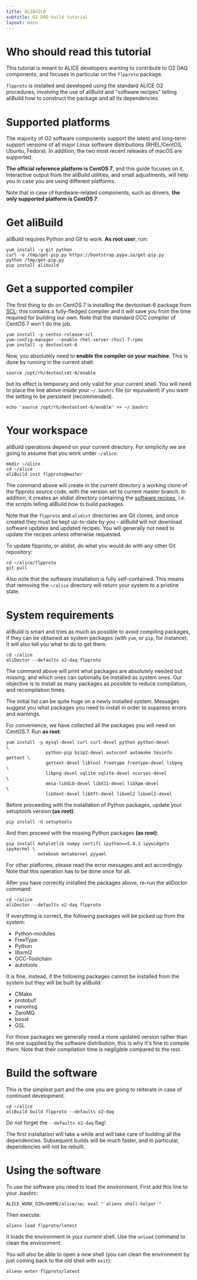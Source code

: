 ```yaml
---
title: ALIBUILD
subtitle: O2 DAQ build tutorial
layout: main
---
```


# Who should read this tutorial

This tutorial is meant to ALICE developers wanting to contribute to O2 DAQ
components, and focuses in particular on the `flpproto` package.

`flpproto` is installed and developed using the standard ALICE O2 procedures,
involving the use of aliBuild and "software recipes" telling aliBuild how to
construct the package and all its dependencies.


# Supported platforms

The majority of O2 software components support the latest and long-term support
versions of all major Linux software distributions (RHEL/CentOS, Ubuntu,
Fedora). In addition, the two most recent releases of macOS are supported.

**The official reference platform is CentOS 7**, and this guide focuses on it.
Interactive output from the aliBuild utilities, and small adjustments, will
help you in case you are using different platforms.

Note that in case of hardware-related components, such as drivers, **the only
supported platform is CentOS 7**.


# Get aliBuild

aliBuild requires Python and Git to work. **As root user**, run:

    yum install -y git python
    curl -o /tmp/get-pip.py https://bootstrap.pypa.io/get-pip.py
    python /tmp/get-pip.py
    pip install alibuild


# Get a supported compiler

The first thing to do on CentOS 7 is installing the devtoolset-6 package from
[SCL](https://www.softwarecollections.org/en/scls/rhscl/devtoolset-6/): this
contains a fully-fledged compiler and it will save you from the time required
for building our own. Note that the standard GCC compiler of CentOS 7 won't do
the job.

    yum install -y centos-release-scl
    yum-config-manager --enable rhel-server-rhscl-7-rpms
    yum install -y devtoolset-6

Now, you absolutely need to **enable the compiler on your machine**. This is
done by running in the current shell:

    source /opt/rh/devtoolset-6/enable

but its effect is temporary and only valid for your current shell. You will need
to place the line above inside your `~/.bashrc` file (or equivalent) if you want
the setting to be persistent (recommended).

    echo 'source /opt/rh/devtoolset-6/enable' >> ~/.bashrc


# Your workspace

aliBuild operations depend on your current directory. For simplicity we are
going to assume that you work under `~/alice`:

    mkdir ~/alice
    cd ~/alice
    aliBuild init flpproto@master

The command above will create in the current directory a working clone of the
flpproto source code, with the version set to current master branch. In
addition, it creates an alidist directory containing the [software
recipes](https://github.com/alisw/alidist), _i.e._ the scripts
telling aliBuild how to build packages.

Note that the `flpproto` and `alidist` directories are Git clones, and once
created they must be kept up-to-date by you - aliBuild will not download
software updates and updated recipes. You will generally not need to update the
recipes unless otherwise requested.

To update flpproto, or alidist, do what you would do with any other Git
repository:

    cd ~/alice/flpproto
    git pull

Also note that the software installation is fully self-contained. This means
that removing the `~/alice` directory will return your system to a pristine
state.


# System requirements

aliBuild is smart and tries as much as possible to avoid compiling packages, if
they can be obtained as system packages (with `yum`, or `pip`, for instance). It
will also tell you what to do to get them.

    cd ~/alice
    aliDoctor --defaults o2-daq flpproto

The command above will print what packages are absolutely needed but missing,
and which ones can optionally be installed as system ones. Our objective is to
install as many packages as possible to reduce compilation, and recompilation
times.

The initial list can be quite huge on a newly installed system. Messages suggest
you what packages you need to install in order to suppress errors and warnings.

For convenience, we have collected all the packages you will need on CentOS 7.
Run **as root**:

    yum install -y mysql-devel curl curl-devel python python-devel          \
                   python-pip bzip2-devel autoconf automake texinfo gettext \
                   gettext-devel libtool freetype freetype-devel libpng     \
                   libpng-devel sqlite sqlite-devel ncurses-devel           \
                   mesa-libGLU-devel libX11-devel libXpm-devel              \
                   libXext-devel libXft-devel libxml2 libxml2-devel

Before proceeding with the installation of Python packages, update your
setuptools version **(as root)**:

    pip install -U setuptools

And then proceed with the missing Python packages **(as root)**:

    pip install matplotlib numpy certifi ipython==5.4.1 ipywidgets ipykernel \
                notebook metakernel pyyaml

For other platforms, please read the error messages and act accordingly. Note
that this operation has to be done once for all.

After you have correctly installed the packages above, re-run the aliDoctor
command:

    cd ~/alice
    aliDoctor --defaults o2-daq flpproto

If everything is correct, the following packages will be picked up from the
system:

* Python-modules
* FreeType
* Python
* libxml2
* GCC-Toolchain
* autotools

It is fine, instead, if the following packages cannot be installed from the
system but they will be built by aliBuild:

* CMake
* protobuf
* nanomsg
* ZeroMQ
* boost
* GSL

For those packages we generally need a more updated version rather than the one
supplied by the software distribution, this is why it's fine to compile them.
Note that their compilation time is negligible compared to the rest.


# Build the software

This is the simplest part and the one you are going to reiterate in case of
continued development.

    cd ~/alice
    aliBuild build flpproto --defaults o2-daq

Do not forget the `--defaults o2-daq` flag!

The first installation will take a while and will take care of building all the
dependencies. Subsequent builds will be much faster, and in particular,
dependencies will not be rebuilt.


# Using the software

To use the software you need to load the environment. First add this line to your .bashrc: 

    ALICE_WORK_DIR=$HOME/alice/sw; eval "`alienv shell-helper`"
    
Then execute:

    alienv load flpproto/latest
    
It loads the environment in your *current* shell. Use the `unload` command to clean the environment.

You will also be able to open a *new* shell (you can clean the environment by just coming back
to the old shell with `exit`): 

    alienv enter flpproto/latest

